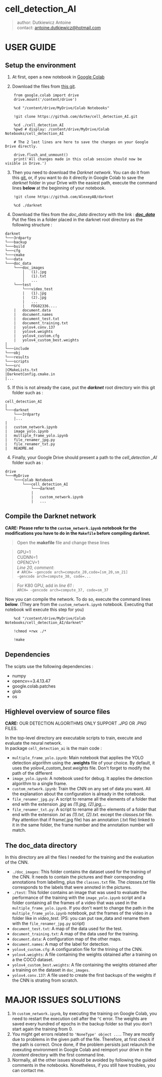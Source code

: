 # cell_detection_AI

>author: Dutkiewicz Antoine <br>
>contact: antoine.dutkiewicz@hotmail.com

# **USER GUIDE**
## Setup the environment
  
  
1. At first, open a new notebook in [Google Colab](https://colab.research.google.com/)

2. Download the files from [this git](https://github.com/dutke/cell_detection_AI.git).  
```
    from google.colab import drive
    drive.mount('/content/drive')

    %cd "/content/drive/MyDrive/Colab Notebooks"

    !git clone https://github.com/dutke/cell_detection_AI.git
    
    %cd ./cell_detection_AI
    %pwd # display: /content/drive/MyDrive/Colab Notebooks/cell_detection_AI
    
    # The 2 last lines are here to save the changes on your Google Drive directly.
    
    drive.flush_and_unmount()
    print('All changes made in this colab session should now be visible in Drive.')
```

3. Then you need to download the *Darknet network*. You can do it from this [git.](https://github.com/AlexeyAB/darknet) or,  if you want to do it directly in Google Colab to save the *darknet* folder in your Drive with the easiest path, execute the command lines **below** at the beginning of your notebook. 

```   
    !git clone https://github.com/AlexeyAB/darknet
    
    %cd ./darknet
```

4. Download the files from the *doc_data* directory with the link : [***doc_data***](https://drive.google.com/drive/folders/1CN0wtB8tAOkvwMoFn3bnV_cpa7my7MFb?usp=sharing) \
Put the files in a folder placed in the darknet root directory as the following structure :
```
darknet
└───3rdparty
└───backup  
└───build
└───cfg
└───cmake
└───data
└───doc_data
    └───doc_images
        │   (1).jpg
        │   (1).txt
        │   ...
    └───test
        └───video_test
        |   (1).jpg
        |   (2).jpg
        |   ...
        |   FDG82336....
    |   document.data
    |   document.names
    |   document_test.txt
    |   document_training.txt
    |   yolov4.conv.137
    |   yolov4.weights
    |   yolov4_custom.cfg
    |   yolov4_custom_best.weights
│   
└───include
└───obj
└───results
└───scripts
└───src
|CMakeLists.txt
|DarknetConfig.cmake.in
|...

```

5. If this is not already the case, put the ***darknet*** root directory win this git folder such as : 
```
cell_detection_AI
|
└───darknet
    └───3rdparty
    |...
|
|   custom_network.ipynb
|   image_yolo.ipynb
|   multiple_frame_yolo.ipynb
|   file_renamer_jpg.py
|   file_renamer_txt.py
|   README.md

```

4. Finally, your Google Drive should present a path to the *cell_detection _AI* folder such as :

```
drive
└───MyDrive
    └───Colab Notebook
        └───cell_detection_AI
            └───darknet
            |
            |   custom_network.ipynb
            |   ...

```

## Compile the Darknet network

**CARE: Please refer to the `custom_network.ipynb` notebook for the modifications you have to do in the `Makefile` before compiling darknet.**


> Open the **makefile** file and change these lines

> GPU=1 <br>
> CUDNN=1 <br>
> OPENCV=1 <br> 
> *Line 20, comment*: <br>
> `# ARCH= -gencode arch=compute_20,code=[sm_20,sm_21]` <br>
          `-gencode arch=compute_30, code=...` <br>

> For K80 GPU, add in *line 61* :<br>
> `ARCH= -gencode arch=compute_37, code=sm_37`



Now you can compile the network. To do so, execute the command lines **below**. (They are from the `custom_network.ipynb` notebook. Executing that notebook will execute this step for you) 

```   
    %cd "/content/drive/MyDrive/Colab Notebooks/cell_detection_AI/darknet"
    
    !chmod +rwx ./*
    
    !make
```

## Dependencies

The scipts use the following dependencies : 
- numpy 
- opencv==3.4.13.47
- google.colab.patches
- glob
- os

## Highlevel overview of source files

**CARE:** OUR DETECTION ALGORITHMS ONLY SUPPORT *.JPG* OR *.PNG* FILES.

In the top-level directory are executable scripts to train, execute and evaluate the neural network. \
In package `cell_detection_ai` is the main code : 

- `multiple_frame_yolo.ipynb`: Main notebook that applies the YOLO detection algorithm using the **.weights** file of your choice. By default, it uses the *yolov4_custom_best.weights* file. Don't forget to modify the path of the different 
- `image_yolo.ipynb`: A notebook used for debug. It applies the detection algorithm to a single frame. 
- `custom_network.ipynb`: Train the CNN on any set of data you want. All the explanation about the configuration is already in the notebook.
- `file_renamer_jpg.py`: A script to rename all the elements of a folder that end with the extension *.jpg* as *(1).jpg, (2).jpg,...*
- `file_renamer_txt.py`: A script to rename all the elements of a folder that end with the extension *.txt* as *(1).txt, (2).txt.* except the *classes.txt* file. Pay attention that if frame(.jpg file) has an annotation (.txt file) linked to it in the same folder, the frame number and the annotation number will match.


## The doc_data directory

In this directory are all the files I needed for the training and the evaluation of the CNN.

- `./doc_images`: This folder contains the dataset used for the training of the CNN. It needs to contain the pictures and their corresponding annotations from labelImg, plus the `classes.txt` file. The *classes.txt* file corresponds to the labels that were annoted in the pictures.
- `./test`: This folder contains an image that was used to evaluate the performance of the training with the `image_yolo.ipynb` script and a folder containing all the frames of a video that was used in the `multiple_frame_yolo.ipynb`. If you don't want to change the path in the `multiple_frame_yolo.ipynb` notebook, put the frames of the video in a folder like in *video_test*. (PS: you can put raw_data and rename them with the `file_renamer_jpg.py` script)
- `document_test.txt`: A map of the data used for the test.
- `document_training.txt`: A map of the data used for the training.
- `document.data`: A configuration map of the other maps.
- `document.names`: A map of the label for detection.
- `yolov4_custom.cfg`: A configuration file for the trining of the CNN.
- `yolov4.weights`: A file containing the weights obtained after a training on a the COCO dataset.
- `yolov4_custom_best.weights`: A file containing the weights obtained after a training on the dataset in `doc_images`.
- `yolov4.conv.137`: A file used to create the first backups of the weights if the CNN is strating from scratch. 



# **MAJOR ISSUES SOLUTIONS**

 1. In `custom_network.ipynb`, by executing the training on Google Colab, you need to restart the execution cell after the `^C` error. The weights are saved every hundred of epochs in the backup folder so that you don't start again the training from 0.
 2. You might get errors related to `'NoneType' object ...`. They are mostly due to problems in the given path of the file. Therefore, at first check if the path is correct. Once done, if the problem persists just relaunch the exexuting environment in Google Colab and reimport your drive in the */content* directory with the first command line.
 3. Normally, all the other issues should be avoided by following the guided comments in the notebooks. Nonetheless, if you still have troubles, you can contact me.



